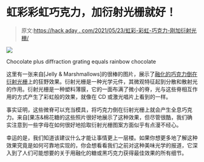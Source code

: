 # 虹彩彩虹巧克力，加衍射光栅就好！

> 原文:[https://hack aday . com/2021/05/23/虹彩-彩虹-巧克力-刚加衍射光栅/](https://hackaday.com/2021/05/23/iridescent-rainbow-chocolate-just-add-diffraction-grating/)

[![](../Images/ad95a71af092c637326ba6589748e20f.png)](https://hackaday.com/wp-content/uploads/2021/05/holo-choc-square.jpg)

Chocolate plus diffraction grating equals rainbow chocolate

这里有一张来自[Jelly & Marshmallows]的很棒的图片，展示了[融化的巧克力倒在衍射光栅](http://jellyandmarshmallows.co.uk/blog/projects/holographic-chocolate/)上的狂野效果。衍射光栅是一种光学元件，其微观特征起到分散和散射光的作用。衍射光栅是一种塑料薄膜，它的一面布满了微小的脊，光与这些脊相互作用的方式产生了彩虹般的效果，就像在 CD 或激光唱片上看到的一样。

事实证明，这些微脊可以充当模具，将巧克力倒在衍射光栅上就会产生全息巧克力。来自[果冻&棉花糖的这些照片很好地展示了这种效果，但尽管很酷，我们确实注意到一些字母在如何很好地拾取衍射光栅图案方面似乎有点漫不经心。

幸运的是，我们知道该建议什么才能让事情更上一层楼。如果你想更多地了解这种效果究竟是如何可靠地实现的，你会想看看我们之前对这种美味光学的报道，它深入到了人们可能想要的关于用融化的糖或黑巧克力获得最佳效果的所有细节。